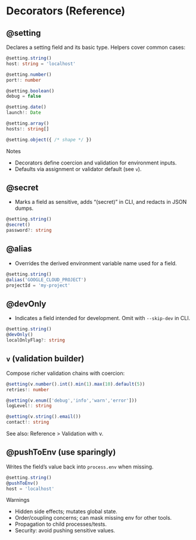 # Decorators (Reference)

## @setting
Declares a setting field and its basic type. Helpers cover common cases:

```ts
@setting.string()
host: string = 'localhost'

@setting.number()
port!: number

@setting.boolean()
debug = false

@setting.date()
launch!: Date

@setting.array()
hosts!: string[]

@setting.object({ /* shape */ })
```

Notes
- Decorators define coercion and validation for environment inputs.
- Defaults via assignment or validator default (see `v`).

## @secret
- Marks a field as sensitive, adds “(secret)” in CLI, and redacts in JSON dumps.

```ts
@setting.string()
@secret()
password?: string
```

## @alias
- Overrides the derived environment variable name used for a field.

```ts
@setting.string()
@alias('GOOGLE_CLOUD_PROJECT')
projectId = 'my-project'
```

## @devOnly
- Indicates a field intended for development. Omit with `--skip-dev` in CLI.

```ts
@setting.string()
@devOnly()
localOnlyFlag?: string
```

## `v` (validation builder)
Compose richer validation chains with coercion:

```ts
@setting(v.number().int().min(1).max(10).default(5))
retries!: number

@setting(v.enum(['debug','info','warn','error']))
logLevel!: string

@setting(v.string().email())
contact!: string
```

See also: Reference > Validation with v.

## @pushToEnv (use sparingly)
Writes the field’s value back into `process.env` when missing.

```ts
@setting.string()
@pushToEnv()
host = 'localhost'
```

Warnings
- Hidden side effects; mutates global state.
- Order/coupling concerns; can mask missing env for other tools.
- Propagation to child processes/tests.
- Security: avoid pushing sensitive values.
